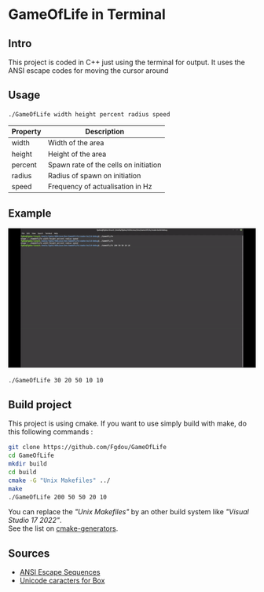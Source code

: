# GameOfLife in Terminal

## Intro
This project is coded in C++ just using the terminal for output.
It uses the ANSI escape codes for moving the cursor around

## Usage
```bash
./GameOfLife width height percent radius speed
```

|Property|Description|
|---|---|
|width|Width of the area|
|height|Height of the area|
|percent|Spawn rate of the cells on initiation|
|radius|Radius of spawn on initiation|
|speed|Frequency of actualisation in Hz|

## Example
![Example](example.gif)
```bash
./GameOfLife 30 20 50 10 10
```

## Build project
This project is using cmake. If you want to use simply build with make, do this following commands :
```bash
git clone https://github.com/Fgdou/GameOfLife
cd GameOfLife
mkdir build
cd build
cmake -G "Unix Makefiles" ../
make
./GameOfLife 200 50 50 20 10
```
You can replace the _"Unix Makefiles"_ by an other build system like _"Visual Studio 17 2022"_.\
See the list on [cmake-generators](https://cmake.org/cmake/help/latest/manual/cmake-generators.7.html).

## Sources
- [ANSI Escape Sequences](https://gist.github.com/fnky/458719343aabd01cfb17a3a4f7296797)
- [Unicode caracters for Box](https://en.wikipedia.org/wiki/List_of_Unicode_characters#Box_Drawing)
